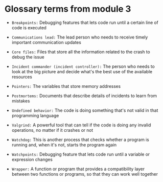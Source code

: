 # Glossary terms from module 3

- `Breakpoints:` Debugging features that lets code run until a certain line of code is executed 

- `Communications lead:` The lead person who needs to receive timely important communication updates

- `Core files:` Files that store all the information related to the crash to debug the issue

- `Incident commander (incident controller):` The person who needs to look at the big picture and decide what's the best use of the available resources

- `Pointers:` The variables that store memory addresses

- `Postmortems:` Documents that describe details of incidents to learn from mistakes

- `Undefined behavior:` The code is doing something that's not valid in that programming language

- `Valgrind:` A powerful tool that can tell if the code is doing any invalid operations, no matter if it crashes or not

- `Watchdog:` This is another process that checks whether a program is running and, when it's not, starts the program again

- `Watchpoints:` Debugging feature that lets code run until a variable or expression changes

- `Wrapper:` A function or program that provides a compatibility layer between two functions or programs, so that they can work well together

